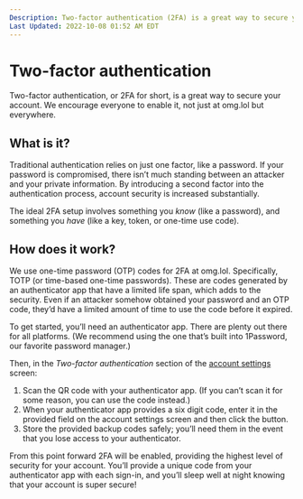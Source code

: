```yaml
---
Description: Two-factor authentication (2FA) is a great way to secure your account  
Last Updated: 2022-10-08 01:52 AM EDT
---
```


# Two-factor authentication

Two-factor authentication, or 2FA for short, is a great way to secure your account. We encourage everyone to enable it, not just at omg.lol but everywhere.

## What is it?

Traditional authentication relies on just one factor, like a password. If your password is compromised, there isn’t much standing between an attacker and your private information. By introducing a second factor into the authentication process, account security is increased substantially.

The ideal 2FA setup involves something you _know_ (like a password), and something you _have_ (like a key, token, or one-time use code).

## How does it work?

We use one-time password (OTP) codes for 2FA at omg.lol. Specifically, TOTP (or time-based one-time passwords). These are codes generated by an authenticator app that have a limited life span, which adds to the security. Even if an attacker somehow obtained your password and an OTP code, they’d have a limited amount of time to use the code before it expired.

To get started, you’ll need an authenticator app. There are plenty out there for all platforms. (We recommend using the one that’s built into 1Password, our favorite password manager.)

Then, in the _Two-factor authentication_ section of the [account settings](/account/settings#two-factor-authentication) screen:

1. Scan the QR code with your authenticator app. (If you can’t scan it for some reason, you can use the code instead.)
2. When your authenticator app provides a six digit code, enter it in the provided field on the account settings screen and then click the button.
3. Store the provided backup codes safely; you’ll need them in the event that you lose access to your authenticator.

From this point forward 2FA will be enabled, providing the highest level of security for your account. You’ll provide a unique code from your authenticator app with each sign-in, and you’ll sleep well at night knowing that your account is super secure!
